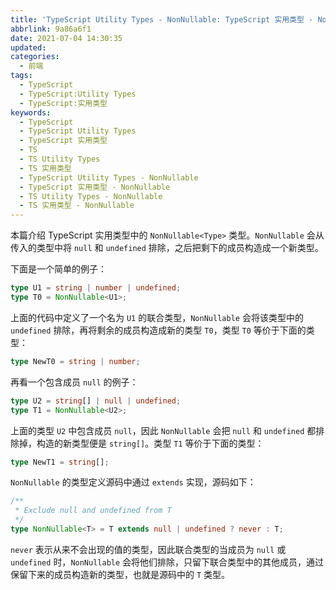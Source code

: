 ```yaml
---
title: 'TypeScript Utility Types - NonNullable: TypeScript 实用类型 - NonNullable'
abbrlink: 9a86a6f1
date: 2021-07-04 14:30:35
updated:
categories:
  - 前端
tags:
  - TypeScript
  - TypeScript:Utility Types
  - TypeScript:实用类型
keywords:
  - TypeScript
  - TypeScript Utility Types
  - TypeScript 实用类型
  - TS
  - TS Utility Types
  - TS 实用类型
  - TypeScript Utility Types - NonNullable
  - TypeScript 实用类型 - NonNullable
  - TS Utility Types - NonNullable
  - TS 实用类型 - NonNullable
---
```


本篇介绍 TypeScript 实用类型中的 `NonNullable<Type>` 类型。`NonNullable` 会从传入的类型中将 `null` 和 `undefined` 排除，之后把剩下的成员构造成一个新类型。

下面是一个简单的例子：

```typescript
type U1 = string | number | undefined;
type T0 = NonNullable<U1>;
```

<!-- more -->

上面的代码中定义了一个名为 `U1` 的联合类型，`NonNullable` 会将该类型中的 `undefined` 排除，再将剩余的成员构造成新的类型 `T0`，类型 `T0` 等价于下面的类型：

```typescript
type NewT0 = string | number;
```

再看一个包含成员 `null` 的例子：

```typescript
type U2 = string[] | null | undefined;
type T1 = NonNullable<U2>;
```

上面的类型 `U2` 中包含成员 `null`，因此 `NonNullable` 会把 `null` 和 `undefined` 都排除掉，构造的新类型便是 `string[]`。类型 `T1` 等价于下面的类型：

```typescript
type NewT1 = string[];
```

`NonNullable` 的类型定义源码中通过 `extends` 实现，源码如下：

```typescript
/**
 * Exclude null and undefined from T
 */
type NonNullable<T> = T extends null | undefined ? never : T;
```

`never` 表示从来不会出现的值的类型，因此联合类型的当成员为 `null` 或 `undefined` 时，`NonNullable` 会将他们排除，只留下联合类型中的其他成员，通过保留下来的成员构造新的类型，也就是源码中的 `T` 类型。

